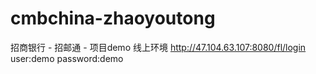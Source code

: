 # cmbchina-zhaoyoutong
招商银行 - 招邮通 - 项目demo
线上环境
http://47.104.63.107:8080/fl/login
user:demo
password:demo
